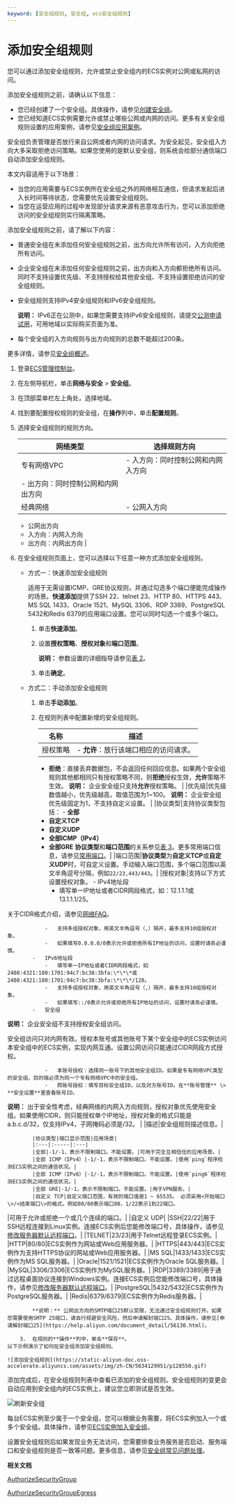 ```yaml
---
keyword: [安全组规则, 安全组, ecs安全组规则]
---
```


# 添加安全组规则

您可以通过添加安全组规则，允许或禁止安全组内的ECS实例对公网或私网的访问。

添加安全组规则之前，请确认以下信息：

-   您已经创建了一个安全组。具体操作，请参见[创建安全组](/cn.zh-CN/安全/安全组/创建安全组.md)。
-   您已经知道ECS实例需要允许或禁止哪些公网或内网的访问。更多有关安全组规则设置的应用案例，请参见[安全组应用案例](/cn.zh-CN/安全/安全组/安全组应用案例.md)。

安全组负责管理是否放行来自公网或者内网的访问请求。为安全起见，安全组入方向大多采取拒绝访问策略。如果您使用的是默认安全组，则系统会给部分通信端口自动添加安全组规则。

本文内容适用于以下场景：

-   当您的应用需要与ECS实例所在安全组之外的网络相互通信，但请求发起后进入长时间等待状态，您需要优先设置安全组规则。
-   当您在运营应用的过程中发现部分请求来源有恶意攻击行为，您可以添加拒绝访问的安全组规则实行隔离策略。

添加安全组规则之前，请了解以下内容：

-   普通安全组在未添加任何安全组规则之前，出方向允许所有访问，入方向拒绝所有访问。
-   企业安全组在未添加任何安全组规则之前，出方向和入方向都拒绝所有访问。同时不支持设置优先级、不支持授权给其他安全组、不支持设置拒绝访问的安全组规则。
-   安全组规则支持IPv4安全组规则和IPv6安全组规则。

    **说明：** IPv6正在公测中，如果您需要支持IPv6安全组规则，请提交[公测申请试用](https://page.aliyun.com/form/act608662110/index.htm)，可用地域以实际购买页面为准。

-   每个安全组的入方向规则与出方向规则的总数不能超过200条。

更多详情，请参见[安全组概述](/cn.zh-CN/安全/安全组/安全组概述.md)。

1.  登录[ECS管理控制台](https://ecs.console.aliyun.com)。

2.  在左侧导航栏，单击**网络与安全** \> **安全组**。

3.  在顶部菜单栏左上角处，选择地域。

4.  找到要配置授权规则的安全组，在**操作**列中，单击**配置规则**。

5.  选择安全组规则的规则方向。

    |网络类型|选择规则方向|
    |----|------|
    |专有网络VPC|    -   入方向：同时控制公网和内网入方向
    -   出方向：同时控制公网和内网出方向 |
    |经典网络|    -   公网入方向
    -   公网出方向
    -   入方向：内网入方向
    -   出方向：内网出方向 |

6.  在安全组规则页面上，您可以选择以下任意一种方式添加安全组规则。

    -   方式一：快速添加安全组规则

        适用于无需设置ICMP、GRE协议规则，并通过勾选多个端口便能完成操作的场景。**快速添加**提供了SSH 22、telnet 23、HTTP 80、HTTPS 443、MS SQL 1433、Oracle 1521、MySQL 3306、RDP 3389、PostgreSQL 5432和Redis 6379的应用端口设置。您可以同时勾选一个或多个端口。

        1.  单击**快速添加**。
        2.  设置**授权策略**、**授权对象**和**端口范围**。

            **说明：** 参数设置的详细指导请参见[表 2](#table_g01_09k_j57)。

        3.  单击**确定**。
    -   方式二：手动添加安全组规则
        1.  单击**手动添加**。
        2.  在规则列表中配置新增的安全组规则。

            |名称|描述|
            |--|--|
            |授权策略|            -   **允许**：放行该端口相应的访问请求。
            -   **拒绝**：直接丢弃数据包，不会返回任何回应信息。如果两个安全组规则其他都相同只有授权策略不同，则**拒绝**授权生效，**允许**策略不生效。
**说明：** 企业安全组只支持**允许**授权策略。 |
            |优先级|优先级数值越小，优先级越高，取值范围为1~100。 **说明：** 企业安全组优先级固定为1，不支持自定义设置。 |
            |协议类型|支持协议类型包括：             -   **全部**
            -   **自定义TCP**
            -   **自定义UDP**
            -   **全部ICMP（IPv4）**
            -   **全部GRE**
**协议类型**和**端口范围**的关系参见[表 3](#table_igi_6jy_v9s)。更多常用端口信息，请参见[常用端口](/cn.zh-CN/安全/安全组/常用端口.md)。|
            |端口范围|**协议类型**为**自定义TCP**或**自定义UDP**时，可自定义设置。手动输入端口范围，多个端口范围以英文半角逗号分隔，例如`22/23,443/443`。|
            |授权对象|支持以下方式设置授权对象。             -   IPv4地址段
                -   填写单一IP地址或者CIDR网段格式，如：12.1.1.1或13.1.1.1/25。

关于CIDR格式介绍，请参见[网络FAQ](/cn.zh-CN/网络/网络FAQ.md)。

                -   支持多组授权对象，用英文半角逗号（,）隔开，最多支持10组授权对象。
                -   如果填写0.0.0.0/0表示允许或拒绝所有IP地址的访问，设置时请务必谨慎。
            -   IPv6地址段
                -   填写单一IP地址或者CIDR网段格式，如2408:4321:180:1701:94c7:bc38:3bfa:\*\*\*或2408:4321:180:1701:94c7:bc38:3bfa:\*\*\*/128。
                -   支持多组授权对象，用英文半角逗号（,）隔开，最多支持10组授权对象。
                -   如果填写::/0表示允许或拒绝所有IP地址的访问，设置时请务必谨慎。
            -   安全组

**说明：** 企业安全组不支持授权安全组访问。

安全组访问只对内网有效。授权本账号或其他账号下某个安全组中的ECS实例访问本安全组中的ECS实例，实现内网互通。设置公网访问只能通过CIDR网段方式授权。

                -   本账号授权：选择同一账号下的其他安全组ID。如果是专有网络VPC类型的安全组，目的端必须为同一个专有网络VPC中的安全组。
                -   跨账号授权：填写目标安全组ID，以及对方账号ID。在**账号管理** \> **安全设置**里查看账号ID。
**说明：** 出于安全性考虑，经典网络的内网入方向规则，授权对象优先使用安全组。如果使用CIDR，则只能授权单个IP地址，授权对象的格式只能是a.b.c.d/32，仅支持IPv4，子网掩码必须是/32。 |
            |描述|安全组规则描述信息。|

            |协议类型|端口显示范围|应用场景|
            |:---|:-----|:---|
            |全部|-1/-1，表示不限制端口。不能设置。|可用于完全互相信任的应用场景。|
            |全部 ICMP（IPv4）|-1/-1，表示不限制端口。不能设置。|使用`ping`程序检测ECS实例之间的通信状况。|
            |全部 ICMP（IPv6）|-1/-1，表示不限制端口。不能设置。|使用`ping6`程序检测ECS实例之间的通信状况。|
            |全部 GRE|-1/-1，表示不限制端口。不能设置。|用于VPN服务。|
            |自定义 TCP|自定义端口范围，有效的端口值是1 ~ 65535。 必须采用<开始端口\>/<结束端口\>的格式。例如80/80表示端口80，1/22表示1到22端口。

|可用于允许或拒绝一个或几个连续的端口。|
            |自定义 UDP|
            |SSH|22/22|用于SSH远程连接到Linux实例。连接ECS实例后您能修改端口号，具体操作，请参见[修改服务器默认远程端口](/cn.zh-CN/最佳实践/安全/修改服务器默认远程端口.md)。|
            |TELNET|23/23|用于Telnet远程登录ECS实例。|
            |HTTP|80/80|ECS实例作为网站或Web应用服务器。|
            |HTTPS|443/443|ECS实例作为支持HTTPS协议的网站或Web应用服务器。|
            |MS SQL|1433/1433|ECS实例作为MS SQL服务器。|
            |Oracle|1521/1521|ECS实例作为Oracle SQL服务器。|
            |MySQL|3306/3306|ECS实例作为MySQL服务器。|
            |RDP|3389/3389|用于通过远程桌面协议连接到Windows实例。连接ECS实例后您能修改端口号，具体操作，请参见[修改服务器默认远程端口](/cn.zh-CN/最佳实践/安全/修改服务器默认远程端口.md)。|
            |PostgreSQL|5432/5432|ECS实例作为PostgreSQL服务器。|
            |Redis|6379/6379|ECS实例作为Redis服务器。|

            **说明：** 公网出方向的SMTP端口25默认受限，无法通过安全组规则打开。如果您需要使用SMTP 25端口，请自行规避安全风险，然后申请解封端口25。具体操作，请参见[申请解封端口25](https://help.aliyun.com/document_detail/56130.html)。

        3.  在规则的**操作**列中，单击**保存**。
    以下示例演示了如何在安全组添加安全组规则。

    ![添加安全组规则](https://static-aliyun-doc.oss-accelerate.aliyuncs.com/assets/img/zh-CN/5634129951/p128550.gif)


添加完成后，在安全组规则列表中查看已添加的安全组规则。安全组规则的变更会自动应用到安全组内的ECS实例上，建议您立即测试是否生效。

![刷新安全组](https://static-aliyun-doc.oss-accelerate.aliyuncs.com/assets/img/zh-CN/5634129951/p48360.png)

每台ECS实例至少属于一个安全组，您可以根据业务需要，将ECS实例加入一个或多个安全组。具体操作，请参见[ECS实例加入安全组](/cn.zh-CN/安全/安全组/ECS实例加入安全组.md)。

设置安全组规则后如果发现业务无法访问，您需要排查业务服务是否启动、服务端口和安全组规则是否一致等问题。更多信息，请参见[安全组常见问题处理]()。

**相关文档**  


[AuthorizeSecurityGroup](/cn.zh-CN/API参考/安全组/AuthorizeSecurityGroup.md)

[AuthorizeSecurityGroupEgress](/cn.zh-CN/API参考/安全组/AuthorizeSecurityGroupEgress.md)

